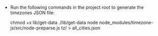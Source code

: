 - Run the following commands in the project root to generate the timezones JSON file:

  chmod +x lib/get-data
  ./lib/get-data
  node node_modules/timezone-js/src/node-preparse.js tz/ > all_cities.json
